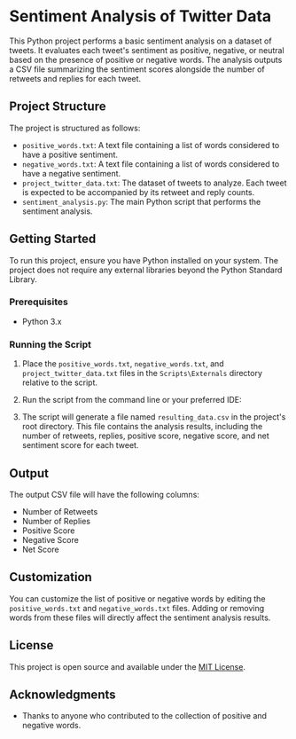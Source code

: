 # Sentiment Analysis of Twitter Data

This Python project performs a basic sentiment analysis on a dataset of tweets. It evaluates each tweet's sentiment as positive, negative, or neutral based on the presence of positive or negative words. The analysis outputs a CSV file summarizing the sentiment scores alongside the number of retweets and replies for each tweet.

## Project Structure

The project is structured as follows:
- `positive_words.txt`: A text file containing a list of words considered to have a positive sentiment.
- `negative_words.txt`: A text file containing a list of words considered to have a negative sentiment.
- `project_twitter_data.txt`: The dataset of tweets to analyze. Each tweet is expected to be accompanied by its retweet and reply counts.
- `sentiment_analysis.py`: The main Python script that performs the sentiment analysis.

## Getting Started

To run this project, ensure you have Python installed on your system. The project does not require any external libraries beyond the Python Standard Library.

### Prerequisites

- Python 3.x

### Running the Script

1. Place the `positive_words.txt`, `negative_words.txt`, and `project_twitter_data.txt` files in the `Scripts\Externals` directory relative to the script.
2. Run the script from the command line or your preferred IDE:

3. The script will generate a file named `resulting_data.csv` in the project's root directory. This file contains the analysis results, including the number of retweets, replies, positive score, negative score, and net sentiment score for each tweet.

## Output

The output CSV file will have the following columns:
- Number of Retweets
- Number of Replies
- Positive Score
- Negative Score
- Net Score

## Customization

You can customize the list of positive or negative words by editing the `positive_words.txt` and `negative_words.txt` files. Adding or removing words from these files will directly affect the sentiment analysis results.

## License

This project is open source and available under the [MIT License](LICENSE.md).

## Acknowledgments

- Thanks to anyone who contributed to the collection of positive and negative words.
